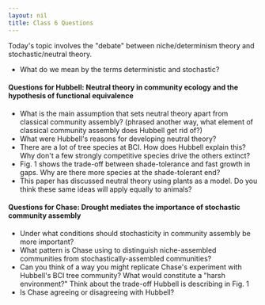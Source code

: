 ```yaml
---
layout: nil
title: Class 6 Questions
---
```


Today's topic involves the "debate" between niche/determinism theory and stochastic/neutral theory.
* What do we mean by the terms deterministic and stochastic?

#### Questions for Hubbell: Neutral theory in community ecology and the hypothesis of functional equivalence

* What is the main assumption that sets neutral theory apart from classical community assembly? (phrased another 
way, what element of classical community assembly does Hubbell get rid of?)
* What were Hubbell's reasons for developing neutral theory?
* There are a lot of tree species at BCI.  How does Hubbell explain this?  Why don't a few strongly competitive species drive the others extinct?
* Fig. 1 shows the trade-off between shade-tolerance and fast growth in gaps.  Why are there more species at the shade-tolerant end?
* This paper has discussed neutral theory using plants as a model.  Do you think these same ideas will apply equally to animals?


#### Questions for Chase: Drought mediates the importance of stochastic community assembly

* Under what conditions should stochasticity in community assembly be more important?
* What pattern is Chase using to distinguish niche-assembled communities from stochastically-assembled communities?
* Can you think of a way you might replicate Chase's experiment with Hubbell's BCI tree community? What would constitute a "harsh environment?" Think about the trade-off Hubbell is describing in Fig. 1
* Is Chase agreeing or disagreeing with Hubbell?
